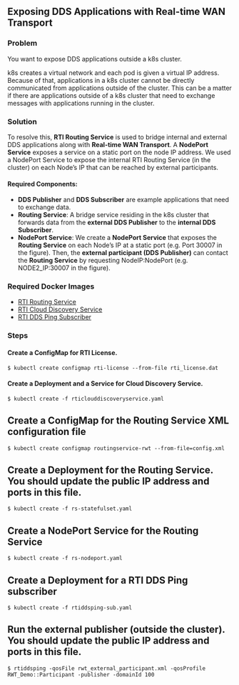 ## Exposing DDS Applications with Real-time WAN Transport


### Problem

You want to expose DDS applications outside a k8s cluster.

k8s creates a virtual network and each pod is given a virtual IP address. Because of that, applications in a k8s cluster cannot be directly communicated from applications outside of the cluster. This can be a matter if there are applications outside of a k8s cluster that need to exchange messages with applications running in the cluster. 


### Solution

To resolve this, **RTI Routing Service** is used to bridge internal and external DDS applications along with **Real-time WAN Transport**. A **NodePort Service** exposes a service on a static port on the node IP address. We used a NodePort Service to expose the internal RTI Routing Service (in the cluster) on each Node’s IP that can be reached by external participants. 


#### Required Components:

* **DDS Publisher** and **DDS Subscriber** are example applications that need to exchange data. 
* **Routing Service**: A bridge service residing in the k8s cluster that forwards data from the **external DDS Publisher** to the **internal DDS Subscriber**. 
* **NodePort Service**: We create a **NodePort Service** that exposes the **Routing Service** on each Node’s IP at a static port (e.g. Port 30007 in the figure). Then, the **external participant (DDS Publisher)** can contact the **Routing Service** by requesting NodeIP:NodePort (e.g. NODE2_IP:30007 in the figure). 

### Required Docker Images
- [RTI Routing Service](../dockerfiles/rti_routingservice)
- [RTI Cloud Discovery Service](../dockerfiles/rti_clouddiscoveryservice)
- [RTI DDS Ping Subscriber](../dockerfiles/rti_ddsping_sub)

### Steps

#### Create a ConfigMap for RTI License.
`$ kubectl create configmap rti-license --from-file rti_license.dat`

#### Create a Deployment and a Service for Cloud Discovery Service.
`$ kubectl create -f rticlouddiscoveryservice.yaml`

## Create a ConfigMap for the Routing Service XML configuration file
`$ kubectl create configmap routingservice-rwt --from-file=config.xml`

## Create a Deployment for the Routing Service. You should update the public IP address and ports in this file.
`$ kubectl create -f rs-statefulset.yaml`

## Create a NodePort Service for the Routing Service
`$ kubectl create -f rs-nodeport.yaml`

## Create a Deployment for a RTI DDS Ping subscriber
`$ kubectl create -f rtiddsping-sub.yaml`

## Run the external publisher (outside the cluster). You should update the public IP address and ports in this file.
`$ rtiddsping -qosFile rwt_external_participant.xml -qosProfile RWT_Demo::Participant -publisher -domainId 100`
